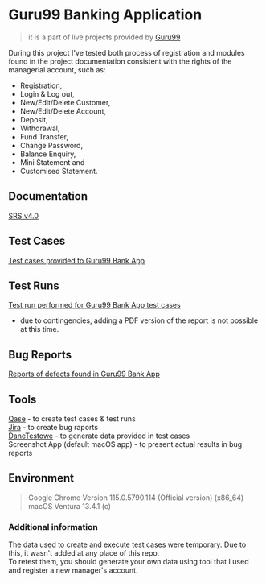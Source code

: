 # Guru99 Banking Application
>it is a part of live projects provided by [Guru99](https://www.guru99.com/l)

During this project I've tested both process of registration and modules found in the project documentation consistent with the rights of the managerial account, such as:

* Registration,
* Login & Log out,
* New/Edit/Delete Customer,
* New/Edit/Delete Account,
* Deposit,
* Withdrawal,
* Fund Transfer,
* Change Password,
* Balance Enquiry,
* Mini Statement and
* Customised Statement.
  
## Documentation
[SRS v4.0]()

## Test Cases
[Test cases provided to Guru99 Bank App](https://github.com/maleckibartosz/Projects/tree/main/Guru99%20Bank%20App/Test%20Cases)

## Test Runs
[Test run performed for Guru99 Bank App test cases](https://app.qase.io/public/report/59ad2e3d8dd205fac4ffd96f9726300b7c4143ee)
  * due to contingencies, adding a PDF version of the report is not possible at this time.

## Bug Reports
[Reports of defects found in Guru99 Bank App]()

## Tools
[Qase]() - to create test cases & test runs<br>
[Jira]() - to create bug raports<br>
[DaneTestowe]() - to generate data provided in test cases<br>
Screenshot App (default macOS app) - to present actual results in bug reports<br>

## Environment
> Google Chrome Version 115.0.5790.114 (Official version) (x86_64)<br>
> macOS Ventura 13.4.1 (c)

### Additional information
The data used to create and execute test cases were temporary. Due to this, it wasn't added at any place of this repo. <br>
To retest them, you should generate your own data using tool that I used and register a new manager's account.
